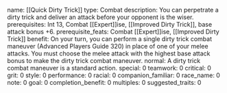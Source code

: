 name: [[Quick Dirty Trick]]
type: Combat
description: You can perpetrate a dirty trick and deliver an attack before your opponent is the wiser.
prerequisites: Int 13, Combat [[Expert]]ise, [[Improved Dirty Trick]], base attack bonus +6.
prerequisite_feats: Combat [[Expert]]ise, [[Improved Dirty Trick]]
benefit: On your turn, you can perform a single dirty trick combat maneuver (Advanced Players Guide 320) in place of one of your melee attacks. You must choose the melee attack with the highest base attack bonus to make the dirty trick combat maneuver.
normal: A dirty trick combat maneuver is a standard action.
special: 0
teamwork: 0
critical: 0
grit: 0
style: 0
performance: 0
racial: 0
companion_familiar: 0
race_name: 0
note: 0
goal: 0
completion_benefit: 0
multiples: 0
suggested_traits: 0
